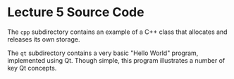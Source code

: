 # Lecture 5 Source Code

The `cpp` subdirectory contains an example of a C++ class that allocates
and releases its own storage.

The `qt` subdirectory contains a very basic "Hello World" program,
implemented using Qt. Though simple, this program illustrates a number
of key Qt concepts.
